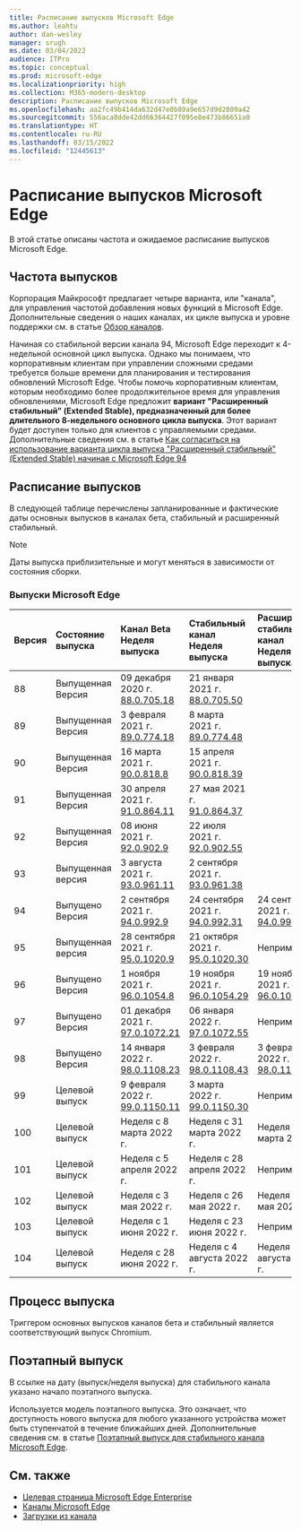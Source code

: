 ```yaml
---
title: Расписание выпусков Microsoft Edge
ms.author: leahtu
author: dan-wesley
manager: srugh
ms.date: 03/04/2022
audience: ITPro
ms.topic: conceptual
ms.prod: microsoft-edge
ms.localizationpriority: high
ms.collection: M365-modern-desktop
description: Расписание выпусков Microsoft Edge
ms.openlocfilehash: aa2fc49b414da632d47e0b89a9e657d9d2809a42
ms.sourcegitcommit: 556aca8dde42dd66364427f095e8e473b86651a0
ms.translationtype: HT
ms.contentlocale: ru-RU
ms.lasthandoff: 03/15/2022
ms.locfileid: "12445613"
---
```

# <a name="microsoft-edge-release-schedule"></a>Расписание выпусков Microsoft Edge

В этой статье описаны частота и ожидаемое расписание выпусков Microsoft Edge.

## <a name="release-cadence"></a>Частота выпусков

Корпорация Майкрософт предлагает четыре варианта, или "канала", для управления частотой добавления новых функций в Microsoft Edge. Дополнительные сведения о наших каналах, их цикле выпуска и уровне поддержки см. в статье [Обзор каналов](./microsoft-edge-channels.md#channel-overview).

Начиная со стабильной версии канала 94, Microsoft Edge переходит к 4-недельной основной цикл выпуска. Однако мы понимаем, что корпоративным клиентам при управлении сложными средами требуется больше времени для планирования и тестирования обновлений Microsoft Edge. Чтобы помочь корпоративным клиентам, которым необходимо более продолжительное время для управления обновлениями, Microsoft Edge предложит **вариант "Расширенный стабильный" (Extended Stable), предназначенный для более длительного 8-недельного основного цикла выпуска**. Этот вариант будет доступен только для клиентов с управляемыми средами. Дополнительные сведения см. в статье [Как согласиться на использование варианта цикла выпуска "Расширенный стабильный" (Extended Stable) начиная с Microsoft Edge 94](https://blogs.windows.com/msedgedev/2021/07/15/opt-in-extended-stable-release-cycle/)

## <a name="release-schedule"></a>Расписание выпусков

В следующей таблице перечислены запланированные и фактические даты основных выпусков в каналах бета, стабильный и расширенный стабильный.

> [!NOTE]
> Даты выпуска приблизительные и могут меняться в зависимости от состояния сборки.

### <a name="microsoft-edge-releases"></a>Выпуски Microsoft Edge

| Версия | Состояние выпуска | Канал Beta<br>Неделя выпуска | Стабильный канал<br>Неделя выпуска | Расширенный стабильный канал<br>Неделя выпуска |
|:-----|:-----|:-----|:-----|:-----|
| 88 | Выпущенная<br>Версия | 09 декабря 2020 г.<br>[88.0.705.18](/deployedge/microsoft-edge-relnote-archive-beta-channel#version-88070518-december-9) | 21 января 2021 г.<br>[88.0.705.50](/deployedge/microsoft-edge-relnote-archive-stable-channel#version-88070550-january-21)|  |
| 89 | Выпущенная<br>Версия | 3 февраля 2021 г.<br>[89.0.774.18](/deployedge/microsoft-edge-relnote-archive-beta-channel#version-89077418-february-3) | 8 марта 2021 г.<br>[89.0.774.48](/deployedge/microsoft-edge-relnote-archive-stable-channel#version-89077448-march-8) |  |
| 90 | Выпущенная<br>Версия | 16 марта 2021 г.<br>[90.0.818.8](/deployedge/microsoft-edge-relnote-archive-beta-channel#version-9008188-march-16)  | 15 апреля 2021 г.<BR>[90.0.818.39](/deployedge/microsoft-edge-relnote-archive-stable-channel#version-90081839-april-15) |  |
| 91 | Выпущенная<br>Версия | 30 апреля 2021 г.<br>[91.0.864.11](/deployedge/microsoft-edge-relnote-archive-beta-channel#version-91086411-april-30) | 27 мая 2021 г.<BR>[91.0.864.37](/deployedge/microsoft-edge-relnote-archive-stable-channel#version-91086437-may-27) |  |
| 92 | Выпущенная<br>Версия | 08 июня 2021 г.<br>[92.0.902.9](/deployedge/microsoft-edge-relnote-archive-beta-channel#version-9209029-june-08) | 22 июля 2021 г.<BR>[92.0.902.55](/deployedge/microsoft-edge-relnote-archive-stable-channel#version-92090255-july-22) |  |
| 93 | Выпущенная<br>версия | 3 августа 2021 г.<br>[93.0.961.11](/deployedge/microsoft-edge-relnote-beta-channel#version-93096111-August-03) | 2 сентября 2021 г.<BR>[93.0.961.38](/deployedge/microsoft-edge-relnote-archive-stable-channel#version-93096138-September-02) |  |
| 94 | Выпущено<br>Версия | 2 сентября 2021 г.<br>[94.0.992.9](/deployedge/microsoft-edge-relnote-archive-beta-channel#version-9409929-September-02) | 24 сентября 2021 г.<BR>[94.0.992.31](/deployedge/microsoft-edge-relnote-archive-stable-channel#version-94099231-September-24) | 24 сентября 2021 г.<BR>[94.0.992.31](/deployedge/microsoft-edge-relnote-archive-stable-channel#version-94099231-September-24) |
| 95 | Выпущенная<br>версия | 28 сентября 2021 г.<br>[95.0.1020.9](/deployedge/microsoft-edge-relnote-archive-beta-channel#version-95010209-September-28) | 21 октября 2021 г.<br>[95.0.1020.30](/deployedge/microsoft-edge-relnote-archive-stable-channel#version-950102030-october-21) | Неприменимо |
| 96 | Выпущено<br>Версия  | 1 ноября 2021 г.<br>[96.0.1054.8](/DeployEdge/microsoft-edge-relnote-archive-beta-channel?branch=pr-en-us-1163#version-96010548-november-1) | 19 ноября 2021 г.<br>[96.0.1054.29](/deployedge/microsoft-edge-relnote-archive-stable-channel#version-960105429-november-19) | 19 ноября 2021 г.<br>[96.0.1054.29](/deployedge/microsoft-edge-relnote-archive-stable-channel#version-960105429-november-19) |
| 97 | Выпущено<br>Версия | 01 декабря 2021 г.<br>[97.0.1072.21](/deployedge/microsoft-edge-relnote-archive-beta-channel#version-970107221-december-1) | 06 января 2022 г.<br>[97.0.1072.55](/deployedge/microsoft-edge-relnote-stable-channel#version-970107255-january-6)| Неприменимо  |
| 98 | Выпущено<br>Версия | 14 января 2022 г.<br>[98.0.1108.23](/deployedge/microsoft-edge-relnote-archive-beta-channel#version-980110823-january-14) | 3 февраля 2022 г.<br>[98.0.1108.43](/deployedge/microsoft-edge-relnote-stable-channel?branch=pr-en-us-1449#version-980110843-february-3) | 3 февраля 2022 г.<br>[98.0.1108.43](/deployedge/microsoft-edge-relnote-stable-channel?branch=pr-en-us-1449#version-980110843-february-3) |
| 99 | Целевой выпуск | 9 февраля 2022 г.<br>[99.0.1150.11](/deployedge/microsoft-edge-relnote-beta-channel#version-990115011-february-9) | 3 марта 2022 г.<br>[99.0.1150.30](/deployedge/microsoft-edge-relnote-stable-channel#version-990115030-march-3) | Неприменимо  |
| 100 | Целевой выпуск | Неделя с 8 марта 2022 г. | Неделя с 31 марта 2022 г. | Неделя с 31 марта 2022 г. |
| 101 | Целевой выпуск | Неделя с 5 апреля 2022 г. | Неделя с 28 апреля 2022 г. | Неприменимо |
| 102 | Целевой выпуск | Неделя с 3 мая 2022 г. | Неделя с 26 мая 2022 г. | Неделя с 26 мая 2022 г. |
| 103 | Целевой выпуск | Неделя с 1 июня 2022 г. | Неделя с 23 июня 2022 г. | Неприменимо |
| 104 | Целевой выпуск | Неделя с 28 июня 2022 г. | Неделя с 4 августа 2022 г. | Неделя с 4 августа 2022 г. |

## <a name="release-process"></a>Процесс выпуска

Триггером основных выпусков каналов бета и стабильный является соответствующий выпуск Chromium.

## <a name="progressive-rollouts"></a>Поэтапный выпуск

В ссылке на дату (выпуск/неделя выпуска) для стабильного канала указано начало поэтапного выпуска.

Используется модель поэтапного выпуска. Это означает, что доступность нового выпуска для любого указанного устройства может быть ступенчатой в течение ближайших дней. Дополнительные сведения см. в статье [Поэтапный выпуск для стабильного канала Microsoft Edge](/deployedge/microsoft-edge-update-progressive-rollout).

## <a name="see-also"></a>См. также

- [Целевая страница Microsoft Edge Enterprise](https://aka.ms/EdgeEnterprise)
- [Каналы Microsoft Edge](/deployedge/microsoft-edge-channels)
- [Загрузки из канала](https://www.microsoft.com/edge/business/download)
